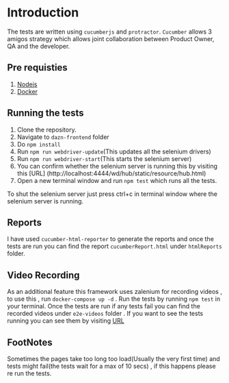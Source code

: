 # Introduction
The tests are written using `cucumberjs` and `protractor`. `Cucumber` allows 
3 amigos strategy which allows joint collaboration between Product Owner, QA and the developer.

## Pre requisties
1. [Nodejs](https://nodejs.org/en/)
2. [Docker](https://www.docker.com/)

## Running the tests
1. Clone the repository.
2. Navigate to `dazn-frontend` folder
3. Do `npm install`
4. Run `npm run webdriver-update`(This updates all the selenium drivers)
5. Run `npm run webdriver-start`(This starts the selenium server)
6. You can confirm whether the selenium server is running this by visiting this [URL]
(http://localhost:4444/wd/hub/static/resource/hub.html)
7. Open a new terminal window and run `npm test` which runs all the tests.

To shut the selenium server just press ctrl+c in terminal window where the selenium server is running.

## Reports
I have used ``cucumber-html-reporter`` to generate the reports and once the tests are run
you can find the report `cucumberReport.html` under ``htmlReports`` folder.


## Video Recording

As an additional feature this framework uses zalenium for recording videos
, to use this , run ``docker-compose up -d`` . Run the tests by running `npm test`
in your terminal. Once the tests are run if any tests fail you can find the recorded videos
under ``e2e-videos`` folder . If you want to see the tests running you can see them
by visiting [URL](http://localhost:4444/grid/admin/live)

## FootNotes

Sometimes the pages take too long too load(Usually the very first time) and tests might fail(the tests wait for a max of 10 secs)
, if this happens please re run the tests.








